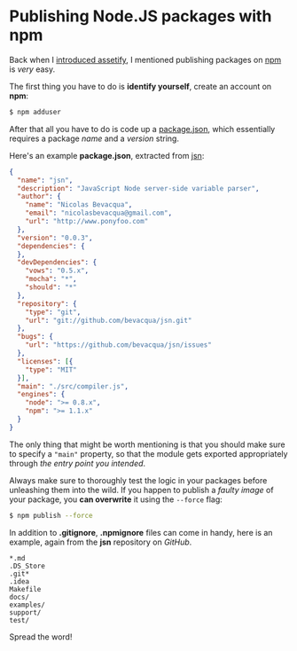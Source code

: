 # Publishing Node.JS packages with npm #

Back when I [introduced assetify](/2013/01/18/asset-management-in-node "Asset management in Node"), I mentioned publishing packages on [npm](https://npmjs.org/ "Node Packaged Modules") is _very_ easy.

The first thing you have to do is **identify yourself**, create an account on **npm**:

```bash
$ npm adduser
```

After that all you have to do is code up a [package.json](https://npmjs.org/doc/developers.html "package.json specs"), which essentially requires a package _name_ and a _version_ string.

Here's an example **package.json**, extracted from [jsn](https://github.com/bevacqua/jsn "JSN on GitHub"):

```json
{
  "name": "jsn",
  "description": "JavaScript Node server-side variable parser",
  "author": {
    "name": "Nicolas Bevacqua",
    "email": "nicolasbevacqua@gmail.com",
    "url": "http://www.ponyfoo.com"
  },
  "version": "0.0.3",
  "dependencies": {
  },
  "devDependencies": {
    "vows": "0.5.x",
    "mocha": "*",
    "should": "*"
  },
  "repository": {
    "type": "git",
    "url": "git://github.com/bevacqua/jsn.git"
  },
  "bugs": {
    "url": "https://github.com/bevacqua/jsn/issues"
  },
  "licenses": [{
    "type": "MIT"
  }],
  "main": "./src/compiler.js",
  "engines": {
    "node": ">= 0.8.x",
    "npm": ">= 1.1.x"
  }
}
```

The only thing that might be worth mentioning is that you should make sure to specify a `"main"` property, so that the module gets exported appropriately through _the entry point you intended_.

Always make sure to thoroughly test the logic in your packages before unleashing them into the wild. If you happen to publish a _faulty image_ of your package, you **can overwrite** it using the `--force` flag:

```bash
$ npm publish --force
```
    
In addition to **.gitignore**, **.npmignore** files can come in handy, here is an example, again from the **jsn** repository on _GitHub_.

```
*.md
.DS_Store
.git*
.idea
Makefile
docs/
examples/
support/
test/
```

Spread the word!